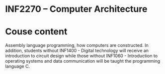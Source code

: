 # INF2270 – Computer Architecture

# Couse content

Assembly language programming, how computers are constructed. In addition, students without INF1400 - Digital technology will receive an introduction to circuit design while those without INF1060 - Introduction to operating systems and data communication will be taught the programming language C.